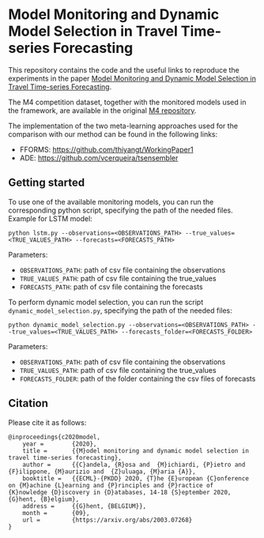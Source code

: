 # Model Monitoring and Dynamic Model Selection in Travel Time-series Forecasting

This repository contains the code and the useful links to reproduce the experiments in the paper [Model Monitoring and Dynamic Model Selection in Travel Time-series Forecasting](https://arxiv.org/abs/2003.07268).

The M4 competition dataset, together with the monitored models used in the framework, are available in the original [M4 repository](https://github.com/Mcompetitions/M4-methods).

The implementation of the two meta-learning approaches used for the comparison with our method can be found in the following links:

- FFORMS: https://github.com/thiyangt/WorkingPaper1
- ADE: https://github.com/vcerqueira/tsensembler

## Getting started

To use one of the available monitoring models, you can run the corresponding python script, specifying the path of the needed files.
Example for LSTM model:

`python lstm.py --observations=<OBSERVATIONS_PATH> --true_values=<TRUE_VALUES_PATH> --forecasts=<FORECASTS_PATH>`

Parameters:

- `OBSERVATIONS_PATH`: path of csv file containing the observations
- `TRUE_VALUES_PATH`: path of csv file containing the true_values
- `FORECASTS_PATH`: path of csv file containing the forecasts

To perform dynamic model selection, you can run the script `dynamic_model_selection.py`, specifying the path of the needed files:

`python dynamic_model_selection.py --observations=<OBSERVATIONS_PATH> --true_values=<TRUE_VALUES_PATH> --forecasts_folder=<FORECASTS_FOLDER>`

Parameters:

- `OBSERVATIONS_PATH`: path of csv file containing the observations
- `TRUE_VALUES_PATH`: path of csv file containing the true_values
- `FORECASTS_FOLDER`: path of the folder containing the csv files of forecasts

## Citation

Please cite it as follows:

    @inproceedings{c2020model,
        year =        {2020},
        title =       {{M}odel monitoring and dynamic model selection in travel time-series forecasting},
        author =      {{C}andela, {R}osa and  {M}ichiardi, {P}ietro and  {F}ilippone, {M}aurizio and  {Z}uluaga, {M}aria {A}},
        booktitle =   {{ECML}-{PKDD} 2020, {T}he {E}uropean {C}onference on {M}achine {L}earning and {P}rinciples and {P}ractice of                           {K}nowledge {D}iscovery in {D}atabases, 14-18 {S}eptember 2020, {G}hent, {B}elgium},
        address =     {{G}hent, {BELGIUM}},
        month =       {09},
        url =         {https://arxiv.org/abs/2003.07268}
    }

    

